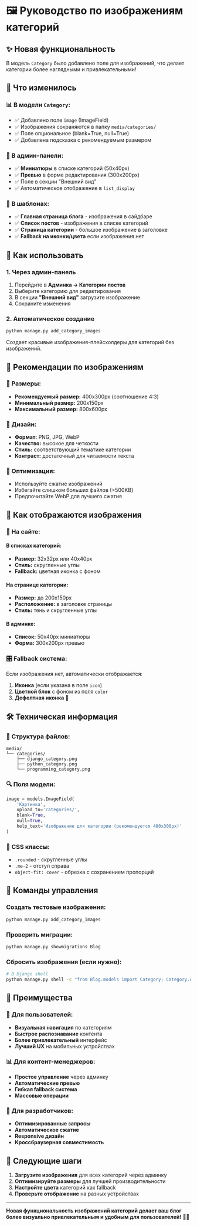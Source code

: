 # 🖼️ Руководство по изображениям категорий

## ✨ Новая функциональность

В модель `Category` было добавлено поле для изображений, что делает категории более наглядными и привлекательными!

## 🚀 Что изменилось

### 📊 В модели `Category`:
- ✅ Добавлено поле `image` (ImageField)
- ✅ Изображения сохраняются в папку `media/categories/`
- ✅ Поле опциональное (blank=True, null=True)
- ✅ Добавлена подсказка с рекомендуемым размером

### 🔧 В админ-панели:
- ✅ **Миниатюры** в списке категорий (50x40px)
- ✅ **Превью** в форме редактирования (300x200px)
- ✅ Поле в секции "Внешний вид"
- ✅ Автоматическое отображение в `list_display`

### 🎨 В шаблонах:
- ✅ **Главная страница блога** - изображения в сайдбаре
- ✅ **Список постов** - изображения в списке категорий
- ✅ **Страница категории** - большое изображение в заголовке
- ✅ **Fallback на иконки/цвета** если изображения нет

## 📸 Как использовать

### 1. Через админ-панель
1. Перейдите в **Админка → Категории постов**
2. Выберите категорию для редактирования
3. В секции **"Внешний вид"** загрузите изображение
4. Сохраните изменения

### 2. Автоматическое создание
```bash
python manage.py add_category_images
```
Создает красивые изображения-плейсхолдеры для категорий без изображений.

## 🎯 Рекомендации по изображениям

### 📏 Размеры:
- **Рекомендуемый размер:** 400x300px (соотношение 4:3)
- **Минимальный размер:** 200x150px
- **Максимальный размер:** 800x600px

### 🎨 Дизайн:
- **Формат:** PNG, JPG, WebP
- **Качество:** высокое для четкости
- **Стиль:** соответствующий тематике категории
- **Контраст:** достаточный для читаемости текста

### 💾 Оптимизация:
- Используйте сжатие изображений
- Избегайте слишком больших файлов (>500KB)
- Предпочитайте WebP для лучшего сжатия

## 🔄 Как отображаются изображения

### 📱 На сайте:

#### В списках категорий:
- **Размер:** 32x32px или 40x40px
- **Стиль:** скругленные углы
- **Fallback:** цветная иконка с фоном

#### На странице категории:
- **Размер:** до 200x150px
- **Расположение:** в заголовке страницы
- **Стиль:** тень и скругленные углы

#### В админке:
- **Список:** 50x40px миниатюры
- **Форма:** 300x200px превью

### 🎛️ Fallback система:
Если изображения нет, автоматически отображается:
1. **Иконка** (если указана в поле `icon`)
2. **Цветной блок** с фоном из поля `color`
3. **Дефолтная иконка** 📁

## 🛠️ Техническая информация

### 📁 Структура файлов:
```
media/
└── categories/
    ├── django_category.png
    ├── python_category.png
    └── programming_category.png
```

### 🔍 Поля модели:
```python
image = models.ImageField(
    'Картинка', 
    upload_to='categories/', 
    blank=True, 
    null=True, 
    help_text='Изображение для категории (рекомендуется 400x300px)'
)
```

### 🎨 CSS классы:
- `.rounded` - скругленные углы
- `.me-2` - отступ справа
- `object-fit: cover` - обрезка с сохранением пропорций

## 🔧 Команды управления

### Создать тестовые изображения:
```bash
python manage.py add_category_images
```

### Проверить миграции:
```bash
python manage.py showmigrations Blog
```

### Сбросить изображения (если нужно):
```bash
# В Django shell
python manage.py shell -c "from Blog.models import Category; Category.objects.all().update(image=None)"
```

## 🎉 Преимущества

### 👥 Для пользователей:
- **Визуальная навигация** по категориям
- **Быстрое распознавание** контента
- **Более привлекательный** интерфейс
- **Лучший UX** на мобильных устройствах

### 📊 Для контент-менеджеров:
- **Простое управление** через админку
- **Автоматические превью**
- **Гибкая fallback система**
- **Массовые операции**

### 🔧 Для разработчиков:
- **Оптимизированные запросы**
- **Автоматическое сжатие**
- **Responsive дизайн**
- **Кроссбраузерная совместимость**

## 🚀 Следующие шаги

1. **Загрузите изображения** для всех категорий через админку
2. **Оптимизируйте размеры** для лучшей производительности
3. **Настройте цвета** категорий как fallback
4. **Проверьте отображение** на разных устройствах

---

**Новая функциональность изображений категорий делает ваш блог более визуально привлекательным и удобным для пользователей!** 🎨✨